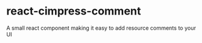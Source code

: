 # react-cimpress-comment
A small react component making it easy to add resource comments to your UI
